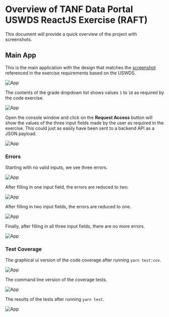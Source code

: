 # Overview of TANF Data Portal USWDS ReactJS Exercise (RAFT)

This document will provide a quick overview of the project with screenshots.

## Main App

This is the main application with the design that matches the [screenshot](https://i.snipboard.io/qwsQz9.jpg) referenced in the exercise requirements based on the USWDS.

![App](app.png)

The contents of the grade dropdown list shows values `1` to `10` as required by the code exercise.

![App](dropdown_list.png)

Open the console window and click on the **Request Access** button will show the values of the three input fields made by the user as required in the exercise. This could just as easily have been sent to a backend API as a JSON payload.

![App](console_output.png)


### Errors

Starting with no valid inputs, we see three errors.

![App](errors_3.png)

After filling in one input field, the errors are reduced to two.

![App](errors_2.png)

After filling in two input fields, the errors are reduced to one.

![App](errors_1.png)

Finally, after filling in all three input fields, there are no more errors.

![App](errors_0.png)


### Test Coverage

The graphical ui version of the code coverage after running `yarn test:cov`.

![App](code_cov_ui.png)

The command line version of the coverage tests.

![App](code_cov_cli.png)

The results of the tests after running `yarn test`.

![App](tests_cli.png)